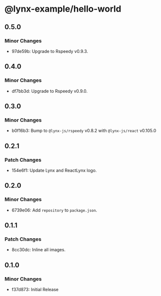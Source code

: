 # @lynx-example/hello-world

## 0.5.0

### Minor Changes

- 97de59b: Upgrade to Rspeedy v0.9.3.

## 0.4.0

### Minor Changes

- df7bb3d: Upgrade to Rspeedy v0.9.0.

## 0.3.0

### Minor Changes

- b0f16b3: Bump to `@lynx-js/rspeedy` v0.8.2 with `@lynx-js/react` v0.105.0

## 0.2.1

### Patch Changes

- 154e6f1: Update Lynx and ReactLynx logo.

## 0.2.0

### Minor Changes

- 6739e06: Add `repository` to `package.json`.

## 0.1.1

### Patch Changes

- 8cc30dc: Inline all images.

## 0.1.0

### Minor Changes

- f37d873: Initial Release
